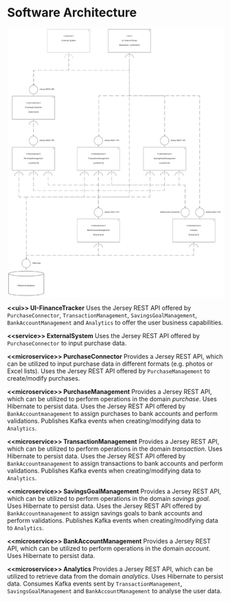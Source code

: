 # Software Architecture

![Software Architecture](../../figures/software_architecture.svg)

**<\<ui\>> UI-FinanceTracker**
Uses the Jersey REST API offered by `PurchaseConnector`, `TransactionManagement`, `SavingsGoalManagement`, `BankAccountManagement` and `Analytics` to offer the user business capabilities.

**<\<service\>> ExternalSystem**
Uses the Jersey REST API offered by `PurchaseConnector` to input purchase data.

**<\<microservice\>> PurchaseConnector**
Provides a Jersey REST API, which can be utilized to input purchase data in different formats (e.g. photos or Excel lists).
Uses the Jersey REST API offered by `PurchaseManagement` to create/modify purchases.

**<\<microservice\>> PurchaseManagement**
Provides a Jersey REST API, which can be utilized to perform operations in the domain *purchase*.
Uses Hibernate to persist data.
Uses the Jersey REST API offered by `BankAccountmanagement` to assign purchases to bank accounts and perform validations.
Publishes Kafka events when creating/modifying data to `Analytics`.

**<\<microservice\>> TransactionManagement**
Provides a Jersey REST API, which can be utilized to perform operations in the domain *transaction*.
Uses Hibernate to persist data.
Uses the Jersey REST API offered by `BankAccountmanagement` to assign transactions to bank accounts and perform validations.
Publishes Kafka events when creating/modifying data to `Analytics`.

**<\<microservice\>> SavingsGoalManagement**
Provides a Jersey REST API, which can be utilized to perform operations in the domain *savings goal*.
Uses Hibernate to persist data.
Uses the Jersey REST API offered by `BankAccountmanagement` to assign savings goals to bank accounts and perform validations.
Publishes Kafka events when creating/modifying data to `Analytics`.

**<\<microservice\>> BankAccountManagement**
Provides a Jersey REST API, which can be utilized to perform operations in the domain *account*.
Uses Hibernate to persist data.

**<\<microservice\>> Analytics**
Provides a Jersey REST API, which can be utilized to retrieve data from the domain *analytics*.
Uses Hibernate to persist data.
Consumes Kafka events sent by `TransactionManagement`, `SavingsGoalManagement` and `BankAccountManagement` to analyse the user data.
